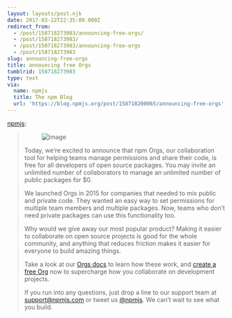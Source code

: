 ```yaml
---
layout: layouts/post.njk
date: 2017-03-22T22:35:09.000Z
redirect_from:
  - /post/158718273983/announcing-free-orgs/
  - /post/158718273983/
  - /post/158718273983/announcing-free-orgs
  - /post/158718273983
slug: announcing-free-orgs
title: announcing free Orgs
tumblrid: 158718273983
type: text
via:
  name: npmjs
  title: The npm Blog
  url: 'https://blog.npmjs.org/post/158718200065/announcing-free-orgs'
---
```

<p><a href="http://blog.npmjs.org/post/158718200065/announcing-free-orgs" class="tumblr_blog">npmjs</a>:</p>

<blockquote>
<p><figure class="tmblr-full" data-orig-height="419" data-orig-width="705" data-orig-src="./vsip.png"><img src="https://66.media.tumblr.com/1b3cb024e07894443ef60639cc12ab38/tumblr_inline_p7qge2rwU41qzgxun_540.png" alt="image" data-orig-height="419" data-orig-width="705" data-orig-src="./vsip.png"/></figure></p>

<p>Today, we’re excited to announce that npm Orgs, our collaboration tool for helping teams manage permissions and share their code, is free for all developers of open source packages. You may invite an unlimited number of collaborators to manage an unlimited number of public packages for $0.</p>

<p>We launched Orgs in 2015 for companies that needed to mix public and private code. They wanted an easy way to set permissions for multiple team members and multiple packages. Now, teams who don’t need private packages can use this functionality too.</p>

<p>Why would we give away our most popular product? Making it easier to collaborate on open source projects is good for the whole community, and anything that reduces friction makes it easier for everyone to build amazing things.</p>

<p>Take a look at our <a href="https://www.npmjs.com/docs/orgs/">Orgs docs</a> to learn how these work, and <a href="https://www.npmjs.com/orgs">create a free Org</a> now to supercharge how you collaborate on development projects.</p>

<p>If you run into any questions, just drop a line to our support team at <a href="http://support@npmjs.com">support@npmjs.com</a> or tweet us <a href="https://twitter.com/npmjs">@npmjs</a>. We can’t wait to see what you build.</p>
</blockquote>
